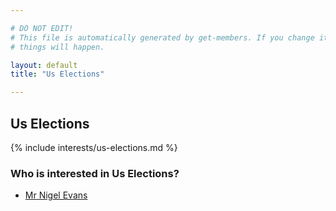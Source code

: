 ```yaml
---

# DO NOT EDIT!
# This file is automatically generated by get-members. If you change it, bad
# things will happen.

layout: default
title: "Us Elections"

---
```


## Us Elections

{% include interests/us-elections.md %}

### Who is interested in Us Elections?


* [Mr Nigel Evans](/members/mr-nigel-evans.html)
